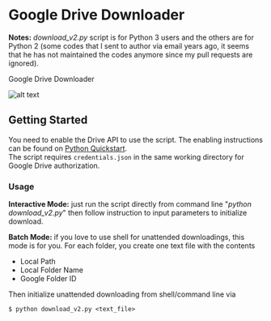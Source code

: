 # Google Drive Downloader
**Notes:** *download_v2.py* script is for Python 3 users and the others are for Python 2 (some codes that I sent to author via email years ago, it seems that he has not maintained the codes anymore since my pull requests are ignored).

Google Drive Downloader

![alt text](https://github.com/duytran1406/gdrivedownloader/blob/master/myDl.png?raw=true)


## Getting Started

You need to enable the Drive API to use the script.
The enabling instructions can be found on [Python Quickstart](https://developers.google.com/drive/api/v3/quickstart/python).<br/>
The script requires `credentials.json` in the same working directory for Google Drive authorization.

### Usage

**Interactive Mode:** just run the script directly from command line "*python download_v2.py*" then follow instruction to input parameters to initialize download.

**Batch Mode:** if you love to use shell for unattended downloadings, this mode is for you. For each folder, you create one text file with the contents
* Local Path
* Local Folder Name
* Google Folder ID

Then initialize unattended downloading from shell/command line via 
```
$ python download_v2.py <text_file>
```

